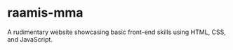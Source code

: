 # raamis-mma
A rudimentary website showcasing basic front-end skills using HTML, CSS, and JavaScript.  
